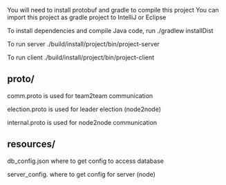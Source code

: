 You will need to install protobuf and gradle to compile this project
You can import this project as gradle project to IntelliJ or Eclipse

To install dependencies and compile Java code, run
./gradlew installDist

To run server
./build/install/project/bin/project-server

To run client
./build/install/project/bin/project-client

## proto/
comm.proto is used for team2team communication

election.proto is used for leader election (node2node)

internal.proto is used for node2node communication

## resources/
db_config.json where to get config to access database

server_config. where to get config for server (node)
